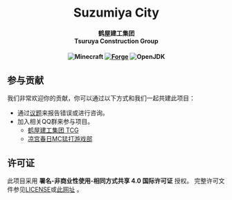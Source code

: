 <h1 align="center">Suzumiya City</h1>

<div align="center">

<h4 align="center">鹤屋建工集团<br/>Tsuruya Construction Group<h4 align="center">

![Minecraft](https://img.shields.io/static/v1?label=Minecraft&message=1.18.2&color=00aa00&style=flat-square)
[![Forge](https://img.shields.io/static/v1?label=Forge&message=40.1.0&color=e04e14&logo=Conda-Forge&style=flat-square)](http://files.minecraftforge.net/net/minecraftforge/forge/index_1.18.2.html)
![OpenJDK](https://img.shields.io/static/v1?label=OpenJDK&message=17&color=brightgreen&logo=java&style=flat-square)

</div>

## 参与贡献

我们非常欢迎你的贡献，你可以通过以下方式和我们一起共建此项目：

- 通过[议题](https://github.com/HaruhiFanClub/MCSuzumiyaCity/issues)来报告错误或进行咨询。
- 加入相关QQ群来参与项目。
  - [鹤屋建工集团 TCG](https://jq.qq.com/?_wv=1027&k=h4b1GKaG)
  - [凉宫春日MC猛打游戏部](https://jq.qq.com/?_wv=1027&k=O53tGcgu)

## 许可证

此项目采用 **署名-非商业性使用-相同方式共享 4.0 国际许可证** 授权。
完整许可文件参见[LICENSE](/LICENSE)或[此网址](http://creativecommons.org/licenses/by-nc-sa/4.0/) 。
